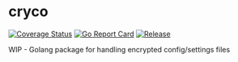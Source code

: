 # cryco

[![Coverage Status](https://coveralls.io/repos/github/mengstr/cryco/badge.svg?branch=main)](https://coveralls.io/github/mengstr/cryco?branch=main)
[![Go Report Card](https://goreportcard.com/badge/github.com/mengstr/cryco)](https://goreportcard.com/report/github.com/mengstr/cryco)
[![Release](https://img.shields.io/github/release/mengstr/cryco.svg?label=Release)](https://github.com/mengstr/cryco/releases)

WIP - Golang package for handling encrypted config/settings files

